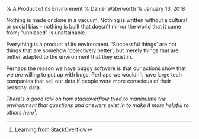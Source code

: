 % A Product of its Environment
% Daniel Waterworth
% January 13, 2018

Nothing is made or done in a vacuum. Nothing is written without a
cultural or social bias - nothing is built that doesn't mirror the world that
it came from; "unbiased" is unattainable.

Everything is a product of its environment. 'Successful things' are not
things that are somehow 'objectively better', but merely things that
are better adapted to the environment that they exist in.

Perhaps the reason we have buggy software is that our actions show that
we _are_ willing to put up with bugs. Perhaps we wouldn't have large
tech companies that sell our data if people were more conscious of their
personal data.

*There's a good talk on how stackoverflow tried to manipulate the
environment that questions and answers exist in to make it more helpful
to others here[^1]*.

[^1]: [Learning from StackOverflow](https://www.youtube.com/watch?v=NWHfY_lvKIQ)
